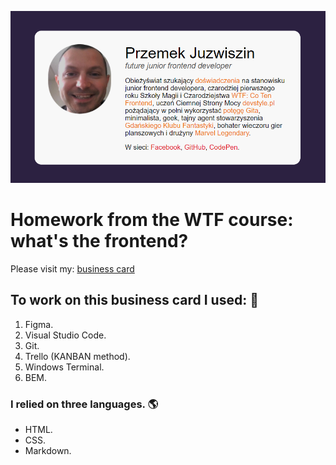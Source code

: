![business card screenshot](github/gh.png)

# Homework from the WTF course: what's the frontend?

Please visit my: [business card](https://przemekjuzwiszin.github.io/my_business_card/)


## To work on this business card I used: 🧰

1. Figma.
2. Visual Studio Code.
3. Git.
4. Trello (KANBAN method).
5. Windows Terminal.
6. BEM.


### I relied on three languages. 🌎

- HTML.
- CSS.
- Markdown.
